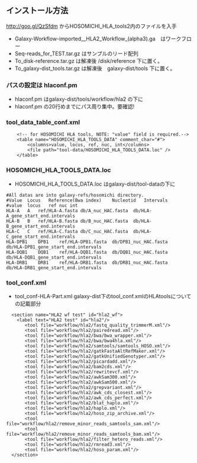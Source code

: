 
インストール方法
----------------

<http://goo.gl/QzSfdm>
からHOSOMICHI_HLA_tools2内のファイルを入手

-   Galaxy-Workflow-imported__HLA2_Workflow_(alpha3).ga　はワークフロー
-   Seq-reads_for_TEST.tar.gz はサンプルのリード配列
-   To_disk-reference.tar.gz は解凍後 /disk/reference 下に置く。
-   To_galaxy-dist_tools.tar.gz は解凍後　galaxy-dist/tools 下に置く。

### パスの設定は hlaconf.pm

-   hlaconf.pm はgalaxy-dist/tools/workflow/hla2 の下に
-   hlaconf.pm の20行めまでにパス周り集中。要確認!

### tool_data_table_conf.xml

        <!-- for HOSOMICHI HLA tools, NOTE: "value" field is required.-->
        <table name="HOSOMICHI_HLA_TOOLS_DATA" comment_char="#">
            <columns>value, locus, ref, nuc, int</columns>
            <file path="tool-data/HOSOMICHI_HLA_TOOLS_DATA.loc" />
        </table>

### HOSOMICHI_HLA_TOOLS_DATA.loc

-   HOSOMICHI_HLA_TOOLS_DATA.loc はgalaxy-dist/tool-dataの下に

<!-- -->

    #All datas are into galaxy-refs/hosomichi directory.
    #Value  Locus   Reference(Bwa index)    Nucleotid   Intervals
    #value  locus   ref nuc int
    HLA-A   A   ref/HLA-A.fasta db/A_nuc_HAC.fasta  db/HLA-A_gene_start_end.intervals
    HLA-B   B   ref/HLA-B.fasta db/B_nuc_HAC.fasta  db/HLA-B_gene_start_end.intervals
    HLA-C   C   ref/HLA-C.fasta db/C_nuc_HAC.fasta  db/HLA-C_gene_start_end.intervals
    HLA-DPB1    DPB1    ref/HLA-DPB1.fasta  db/DPB1_nuc_HAC.fasta   db/HLA-DPB1_gene_start_end.intervals
    HLA-DQB1    DQB1    ref/HLA-DQB1.fasta  db/DQB1_nuc_HAC.fasta   db/HLA-DQB1_gene_start_end.intervals
    HLA-DRB1    DRB1    ref/HLA-DRB1.fasta  db/DRB1_nuc_HAC.fasta   db/HLA-DRB1_gene_start_end.intervals

### tool_conf.xml

-   tool_conf-HLA-Part.xml galaxy-dist下のtool_conf.xmlのHLAtoolsについての記載部分

<!-- -->

      <section name="HLA2 wf test" id="hla2_wf">
        <label text="HLA2 test" id="hla2"/>
           <tool file="workflow/hla2/fastq_quality_trimmerM.xml"/>
           <tool file="workflow/hla2/pairedread.xml"/>
           <tool file="workflow/hla2/bwa/bwa_wrapper.xml"/>
           <tool file="workflow/hla2/bwa/bwa4hla.xml"/>
           <tool file="workflow/hla2/samtools/samtools_HOSO.xml"/>
           <tool file="workflow/hla2/gatkFastaAltRefMaker.xml"/>
           <tool file="workflow/hla2/gatkUnifiedGenotyper.xml"/>
           <tool file="workflow/hla2/picardadd.xml"/>
           <tool file="workflow/hla2/bam2cds.xml"/>
           <tool file="workflow/hla2/rewritevcf.xml"/>
           <tool file="workflow/hla2/awkSam300.xml"/>
           <tool file="workflow/hla2/awkSam500.xml"/>
           <tool file="workflow/hla2/grepvariant.xml"/>
           <tool file="workflow/hla2/awk_cds_closest.xml"/>
           <tool file="workflow/hla2/awk_cds_perfect.xml"/>
           <tool file="workflow/hla2/blat_haplo.xml"/>
           <tool file="workflow/hla2/haplo.xml"/>
           <tool file="workflow/hla2/hoso_zip_archive.xml"/>
           <tool file="workflow/hla2/remove_minor_reads_samtools_sam.xml"/>
           <tool file="workflow/hla2/remove_minor_reads_samtools_bam.xml"/>
           <tool file="workflow/hla2/filter_hetero_reads.xml"/>
           <tool file="workflow/hla2/rmread3.xml"/>
           <tool file="workflow/hla2/hoso_param.xml"/>
      </section>